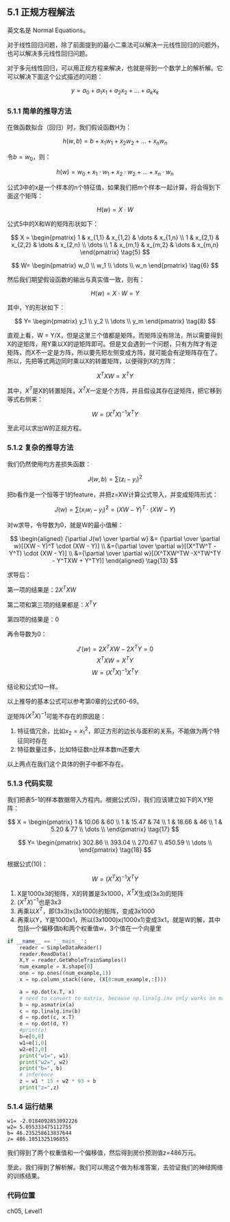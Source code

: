 <!--Copyright © Microsoft Corporation. All rights reserved.
  适用于[License](https://github.com/Microsoft/ai-edu/blob/master/LICENSE.md)版权许可-->
  
## 5.1 正规方程解法

英文名是 Normal Equations。

对于线性回归问题，除了前面提到的最小二乘法可以解决一元线性回归的问题外，也可以解决多元线性回归问题。

对于多元线性回归，可以用正规方程来解决，也就是得到一个数学上的解析解。它可以解决下面这个公式描述的问题：

$$y=a_0+a_1x_1+a_2x_2+\dots+a_kx_k \tag{1}$$

### 5.1.1 简单的推导方法

在做函数拟合（回归）时，我们假设函数H为：

$$h(w,b) = b + x_1 w_1+x_2 w_2+...+x_n w_n \tag{2}$$

令$b=w_0$，则：

$$h(w) = w_0 + x_1 \cdot w_1 + x_2 \cdot w_2+...+ x_n \cdot w_n\tag{3}$$

公式3中的x是一个样本的n个特征值，如果我们把m个样本一起计算，将会得到下面这个矩阵：

$$H(w) = X \cdot W \tag{4}$$

公式5中的X和W的矩阵形状如下：

$$
X = 
\begin{pmatrix} 
1 & x_{1,1} & x_{1,2} & \dots & x_{1,n} \\
1 & x_{2,1} & x_{2,2} & \dots & x_{2,n} \\
\dots \\
1 & x_{m,1} & x_{m,2} & \dots & x_{m,n}
\end{pmatrix} \tag{5}
$$

$$
W= \begin{pmatrix}
w_0 \\
w_1 \\
\dots \\
 w_n
\end{pmatrix}  \tag{6}
$$

然后我们期望假设函数的输出与真实值一致，则有：

$$H(w) = X \cdot W = Y \tag{7}$$

其中，Y的形状如下：

$$
Y= \begin{pmatrix}
y_1 \\
y_2 \\
\dots \\
y_m
\end{pmatrix}  \tag{8}
$$


直观上看，W = Y/X，但是这里三个值都是矩阵，而矩阵没有除法，所以需要得到X的逆矩阵，用Y乘以X的逆矩阵即可。但是又会遇到一个问题，只有方阵才有逆矩阵，而X不一定是方阵，所以要先把左侧变成方阵，就可能会有逆矩阵存在了。所以，先把等式两边同时乘以X的转置矩阵，以便得到X的方阵：

$$X^T X W = X^T Y \tag{9}$$

其中，$X^T$是X的转置矩阵，$X^T X$一定是个方阵，并且假设其存在逆矩阵，把它移到等式右侧来：

$$W = (X^T X)^{-1}{X^T Y} \tag{10}$$

至此可以求出W的正规方程。

### 5.1.2 复杂的推导方法

我们仍然使用均方差损失函数：

$$J(w,b) = \sum (z_i - y_i)^2 \tag{11}$$

把b看作是一个恒等于1的feature，并把z=XW计算公式带入，并变成矩阵形式：

$$J(w) = \sum (x_i w_i -y_i)^2=(XW - Y)^T \cdot (XW - Y) \tag{12}$$

对w求导，令导数为0，就是W的最小值解：

$$
\begin{aligned}
{\partial J(w) \over \partial w} &= {\partial \over \partial w}[(XW - Y)^T \cdot (XW - Y)] \\
&={\partial \over \partial w}[(X^TW^T - Y^T) \cdot (XW - Y)] \\
&={\partial \over \partial w}[(X^TXW^TW -X^TW^TY - Y^TXW + Y^TY)] 
\end{aligned}
\tag{13}
$$

求导后：

第一项的结果是：$2X^TXW$

第二项和第三项的结果都是：$X^TY$

第四项的结果是：0

再令导数为0：

$$
J'(w)=2X^TXW - 2X^TY=0 \tag{14}
$$
$$
X^TXW = X^TY \tag{15}
$$
$$
W=(X^TX)^{-1}X^TY \tag{16}
$$

结论和公式10一样。

以上推导的基本公式可以参考第0章的公式60-69。

逆矩阵$(X^TX)^{-1}$可能不存在的原因是：

1. 特征值冗余，比如$x_2=x^2_1$，即正方形的边长与面积的关系，不能做为两个特征同时存在
2. 特征数量过多，比如特征数n比样本数m还要大

以上两点在我们这个具体的例子中都不存在。

### 5.1.3 代码实现

我们把表5-1的样本数据带入方程内。根据公式(5)，我们应该建立如下的X,Y矩阵：

$$
X = \begin{pmatrix} 
1 & 10.06 & 60 \\
1 & 15.47 & 74 \\
1 & 18.66 & 46 \\
1 & 5.20 & 77 \\
\dots \\
\end{pmatrix} \tag{17}
$$

$$
Y= \begin{pmatrix}
302.86 \\
393.04 \\
270.67 \\
450.59 \\
\dots \\
\end{pmatrix}  \tag{18}
$$

根据公式(10)：

$$W = (X^T X)^{-1}{X^T Y} \tag{10}$$

1. X是1000x3的矩阵，X的转置是3x1000，$X^TX$生成(3x3)的矩阵
2. $(X^TX)^{-1}$也是3x3
3. 再乘以$X^T$，即(3x3)x(3x1000)的矩阵，变成3x1000
4. 再乘以Y，Y是1000x1，所以(3x1000)x(1000x1)变成3x1，就是W的解，其中包括一个偏移值b和两个权重值w，3个值在一个向量里

```Python
if __name__ == '__main__':
    reader = SimpleDataReader()
    reader.ReadData()
    X,Y = reader.GetWholeTrainSamples()
    num_example = X.shape[0]
    one = np.ones((num_example,1))
    x = np.column_stack((one, (X[0:num_example,:])))

    a = np.dot(x.T, x)
    # need to convert to matrix, because np.linalg.inv only works on matrix instead of array
    b = np.asmatrix(a)
    c = np.linalg.inv(b)
    d = np.dot(c, x.T)
    e = np.dot(d, Y)
    #print(e)
    b=e[0,0]
    w1=e[1,0]
    w2=e[2,0]
    print("w1=", w1)
    print("w2=", w2)
    print("b=", b)
    # inference
    z = w1 * 15 + w2 * 93 + b
    print("z=",z)
```

### 5.1.4 运行结果

```
w1= -2.0184092853092226
w2= 5.055333475112755
b= 46.235258613837644
z= 486.1051325196855
```

我们得到了两个权重值和一个偏移值，然后得到房价预测值z=486万元。

至此，我们得到了解析解。我们可以用这个做为标准答案，去验证我们的神经网络的训练结果。

### 代码位置

ch05, Level1
